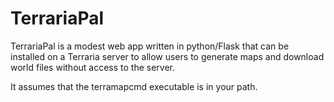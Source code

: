 # TerrariaPal
TerrariaPal is a modest web app written in python/Flask that can be installed on a Terraria server to allow users to generate maps and download world files without access to the server.

It assumes that the terramapcmd executable is in your path.


